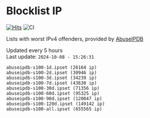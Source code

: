 # Blocklist IP

[![Hits](https://hits.seeyoufarm.com/api/count/incr/badge.svg?url=https%3A%2F%2Fgithub.com%2Fborestad%2Fblocklist-ip%2F&count_bg=%2379C83D&title_bg=%23555555&icon=&icon_color=%23E7E7E7&title=hits&edge_flat=false)](https://hits.seeyoufarm.com)  ![CI](https://img.shields.io/github/workflow/status/borestad/blocklist-ip/CI?style=flat-square)

Lists with worst IPv4 offenders, provided by [AbuseIPDB](https://www.abuseipdb.com/)

<!-- FOOTER-PLACEHOLDER -->
Updated every 5 hours<br>
Last update: `2024-10-08 - 15:26:31`
```
abuseipdb-s100-1d.ipset (26164 ip)
abuseipdb-s100-2d.ipset (30946 ip)
abuseipdb-s100-3d.ipset (34239 ip)
abuseipdb-s100-7d.ipset (43630 ip)
abuseipdb-s100-30d.ipset (71356 ip)
abuseipdb-s100-60d.ipset (95325 ip)
abuseipdb-s100-90d.ipset (120047 ip)
abuseipdb-s100-120d.ipset (149142 ip)
abuseipdb-s100-all.ipset (655565 ip)
```
